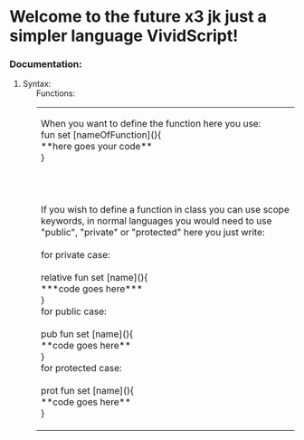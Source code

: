 # Welcome to the future x3 jk just a simpler language VividScript!

### Documentation:
<ol>
  <li>
    Syntax:
      <ul>
        <table>
          <tr>
            Functions:
          </tr>
          <td>
            <p>When you want to define the function here you use:<br> fun set [nameOfFunction](){<br>
              **here goes your code**
            <br>}</p><br><br>
              <p>If you wish to define a function in class you can use scope keywords, in normal languages you would need to use "public", "private" or "protected" here you just write:
              <br><br> for private case: <br><br>
                  relative fun set [name](){<br>***code goes here***<br>} <br>
                for public case: <br><br>
                  pub fun set [name](){<br>**code goes here**<br>}<br>
                for protected case: <br><br>
                  prot fun set [name](){<br>**code goes here**<br>}
              </p>
          </td>
        </table>
      </ul>
  </li>
</ol>
